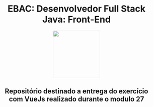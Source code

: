 <div align="center">
  
  # EBAC: Desenvolvedor Full Stack Java: Front-End
  <img src="https://i.postimg.cc/3xbR5F7H/rounded-in-photoretrica.png" width="150">
  
  ## Repositório destinado a entrega do exercício com VueJs realizado durante o modulo 27

</div>
